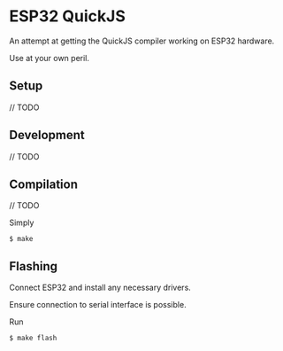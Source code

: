 # ESP32 QuickJS

An attempt at getting the QuickJS compiler working on ESP32 hardware.

Use at your own peril.

## Setup

// TODO

## Development

// TODO

## Compilation

// TODO

Simply

```
$ make
```

## Flashing

Connect ESP32 and install any necessary drivers.

Ensure connection to serial interface is possible.

Run

```
$ make flash
```
